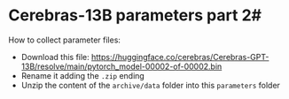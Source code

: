 # Cerebras-13B parameters part 2#

How to collect parameter files:

- Download this file: https://huggingface.co/cerebras/Cerebras-GPT-13B/resolve/main/pytorch_model-00002-of-00002.bin
- Rename it adding the `.zip` ending
- Unzip the content of the `archive/data` folder into this `parameters` folder
